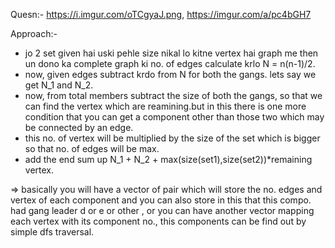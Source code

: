 Quesn:- https://i.imgur.com/oTCgyaJ.png, https://imgur.com/a/pc4bGH7

Approach:- 

- jo 2 set given hai uski pehle size nikal lo kitne vertex hai graph me then un dono ka complete graph ki no. of 
  edges calculate krlo N = n(n-1)/2. 
- now, given edges subtract krdo from N for both the gangs. lets say we get N_1 and N_2.
- now, from total members subtract the size of both the gangs, so that we can find the vertex which are reamining.but in this there is one more condition that you     can get a component other than those two which may be connected by an edge.
- this no. of vertex will be multiplied by the size of the set which is bigger so that no. of edges will be max.
- add the end sum up N_1 + N_2 + max(size(set1),size(set2))*remaining vertex. 


=> basically you will have a vector of pair which will store the no. edges and vertex of each component and you can also store in this that this compo. had gang        leader d or e or other , or you can have another vector mapping each vertex with its component no., this components can be find out by simple dfs traversal. 
